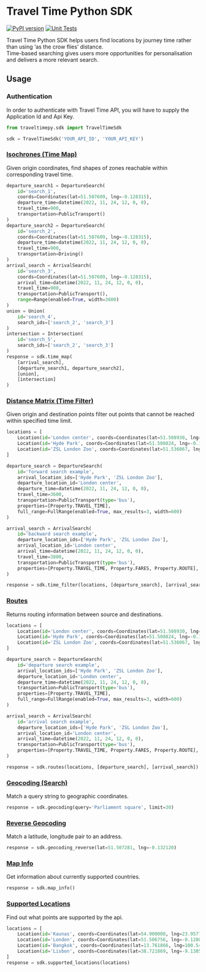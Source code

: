 # Travel Time Python SDK
[![PyPI version](https://badge.fury.io/py/traveltimepy.svg)](https://badge.fury.io/py/traveltimepy) [![Unit Tests](https://github.com/traveltime-dev/traveltime-python-sdk/actions/workflows/ci.yml/badge.svg)](https://github.com/traveltime-dev/traveltime-python-sdk/actions/workflows/ci.yml)

Travel Time Python SDK helps users find locations by journey time rather than using ‘as the crow flies’ distance.  
Time-based searching gives users more opportunities for personalisation and delivers a more relevant search.

## Usage

### Authentication

In order to authenticate with Travel Time API, you will have to supply the Application Id and Api Key.

```python
from traveltimepy.sdk import TravelTimeSdk

sdk = TravelTimeSdk('YOUR_API_ID', 'YOUR_API_KEY')
```

### [Isochrones (Time Map)](https://traveltime.com/docs/api/reference/isochrones)

Given origin coordinates, find shapes of zones reachable within corresponding travel time.

```python
departure_search1 = DepartureSearch(
    id='search_1',
    coords=Coordinates(lat=51.507609, lng=-0.128315),
    departure_time=datetime(2022, 11, 24, 12, 0, 0),
    travel_time=900,
    transportation=PublicTransport()
)
departure_search2 = DepartureSearch(
    id='search_2',
    coords=Coordinates(lat=51.507609, lng=-0.128315),
    departure_time=datetime(2022, 11, 24, 12, 0, 0),
    travel_time=900,
    transportation=Driving()
)
arrival_search = ArrivalSearch(
    id='search_3',
    coords=Coordinates(lat=51.507609, lng=-0.128315),
    arrival_time=datetime(2022, 11, 24, 12, 0, 0),
    travel_time=900,
    transportation=PublicTransport(),
    range=Range(enabled=True, width=3600)
)
union = Union(
    id='search_4',
    search_ids=['search_2', 'search_3']
)
intersection = Intersection(
    id='search_5',
    search_ids=['search_2', 'search_3']
)
response = sdk.time_map(
    [arrival_search],
    [departure_search1, departure_search2],
    [union],
    [intersection]
)
```

### [Distance Matrix (Time Filter)](https://traveltime.com/docs/api/reference/distance-matrix)

Given origin and destination points filter out points that cannot be reached within specified time limit.

```python
locations = [
    Location(id='London center', coords=Coordinates(lat=51.508930, lng=-0.131387)),
    Location(id='Hyde Park', coords=Coordinates(lat=51.508824, lng=-0.167093)),
    Location(id='ZSL London Zoo', coords=Coordinates(lat=51.536067, lng=-0.153596))
]

departure_search = DepartureSearch(
    id='forward search example',
    arrival_location_ids=['Hyde Park', 'ZSL London Zoo'],
    departure_location_id='London center',
    departure_time=datetime(2022, 11, 24, 12, 0, 0),
    travel_time=3600,
    transportation=PublicTransport(type='bus'),
    properties=[Property.TRAVEL_TIME],
    full_range=FullRange(enabled=True, max_results=3, width=600)
)

arrival_search = ArrivalSearch(
    id='backward search example',
    departure_location_ids=['Hyde Park', 'ZSL London Zoo'],
    arrival_location_id='London center',
    arrival_time=datetime(2022, 11, 24, 12, 0, 0),
    travel_time=3800,
    transportation=PublicTransport(type='bus'),
    properties=[Property.TRAVEL_TIME, Property.FARES, Property.ROUTE],
)

response = sdk.time_filter(locations, [departure_search], [arrival_search])
```

### [Routes](https://traveltime.com/docs/api/reference/routes)

Returns routing information between source and destinations.

```python
locations = [
    Location(id='London center', coords=Coordinates(lat=51.508930, lng=-0.131387)),
    Location(id='Hyde Park', coords=Coordinates(lat=51.508824, lng=-0.167093)),
    Location(id='ZSL London Zoo', coords=Coordinates(lat=51.536067, lng=-0.153596))
]

departure_search = DepartureSearch(
    id='departure search example',
    arrival_location_ids=['Hyde Park', 'ZSL London Zoo'],
    departure_location_id='London center',
    departure_time=datetime(2022, 11, 24, 12, 0, 0),
    transportation=PublicTransport(type='bus'),
    properties=[Property.TRAVEL_TIME],
    full_range=FullRange(enabled=True, max_results=3, width=600)
)

arrival_search = ArrivalSearch(
    id='arrival search example',
    departure_location_ids=['Hyde Park', 'ZSL London Zoo'],
    arrival_location_id='London center',
    arrival_time=datetime(2022, 11, 24, 12, 0, 0),
    transportation=PublicTransport(type='bus'),
    properties=[Property.TRAVEL_TIME, Property.FARES, Property.ROUTE],
)

response = sdk.routes(locations, [departure_search], [arrival_search])
```

### [Geocoding (Search)](https://traveltime.com/docs/api/reference/geocoding-search)

Match a query string to geographic coordinates.

```python
response = sdk.geocoding(query='Parliament square', limit=30)
```

### [Reverse Geocoding](https://traveltime.com/docs/api/reference/geocoding-reverse)

Match a latitude, longitude pair to an address.

```python
response = sdk.geocoding_reverse(lat=51.507281, lng=-0.132120)
```

### [Map Info](https://traveltime.com/docs/api/reference/map-info)

Get information about currently supported countries.

```python
response = sdk.map_info()
```

### [Supported Locations](https://traveltime.com/docs/api/reference/supported-locations)

Find out what points are supported by the api.

```python
locations = [
    Location(id='Kaunas', coords=Coordinates(lat=54.900008, lng=23.957734)),
    Location(id='London', coords=Coordinates(lat=51.506756, lng=-0.12805)),
    Location(id='Bangkok', coords=Coordinates(lat=13.761866, lng=100.544818)),
    Location(id='Lisbon', coords=Coordinates(lat=38.721869, lng=-9.138549)),
]
response = sdk.supported_locations(locations)
```
